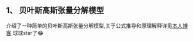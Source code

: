 <!--
 * @Date: 2023-02-16 21:29:18
 * @LastEditors: “limits220284” “2056901285@qq.com”
 * @LastEditTime: 2023-02-17 11:45:54
 * @FilePath: \undefinedc:\Users\wh\Desktop\our_work\mine\Bayesian\贝叶斯分解\code_BPMF\README.md
-->
## 1、 贝叶斯高斯张量分解模型
介绍了一种简单的贝叶斯高斯张量分解模型,关于公式推导和原理解释详见[本人博客](https://blog.csdn.net/qq_45968933?type=blog)
球球star了😂

